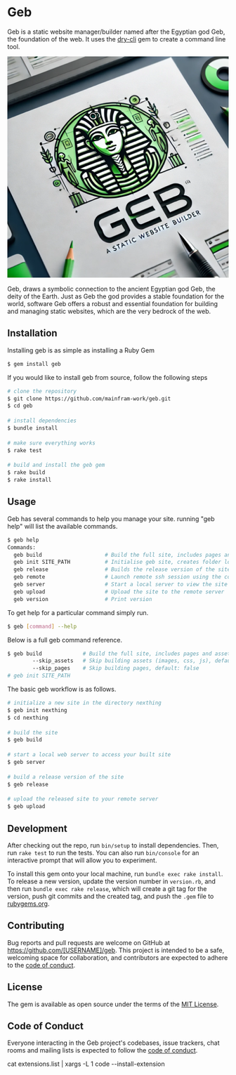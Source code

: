 # Geb

Geb is a static website manager/builder named after the Egyptian god Geb, the foundation of the web.
It uses the [dry-cli](https://rubygems.org/gems/dry-cli) gem to create a command line tool.

![Geb Logo](lib/geb/samples/basic/assets/images/hero.png)

Geb, draws a symbolic connection to the ancient Egyptian god Geb, the deity of the Earth. 
Just as Geb the god provides a stable foundation for the world, software Geb offers a 
robust and essential foundation for building and managing static websites, which are the 
very bedrock of the web.


## Installation

Installing geb is as simple as installing a Ruby Gem
```bash
$ gem install geb
```

If you would like to install geb from source, follow the following steps
```bash
# clone the repository
$ git clone https://github.com/mainfram-work/geb.git
$ cd geb

# install dependencies
$ bundle install

# make sure everything works
$ rake test

# build and install the geb gem
$ rake build
$ rake install
```

## Usage

Geb has several commands to help you manage your site. running "geb help" will list the available commands.
```bash
$ geb help
Commands:
  geb build                    # Build the full site, includes pages and assets
  geb init SITE_PATH           # Initialise geb site, creates folder locations, git repository and initial file structures
  geb release                  # Builds the release version of the site (pages and assets)
  geb remote                   # Launch remote ssh session using the config file settings
  geb server                   # Start a local server to view the site output (runs build first), uses webrick
  geb upload                   # Upload the site to the remote server
  geb version                  # Print version
```

To get help for a particular command simply run.
```bash
$ geb [command] --help
```

Below is a full geb command reference.
```bash
$ geb build             # Build the full site, includes pages and assets
        --skip_assets   # Skip building assets (images, css, js), default: false
        --skip_pages    # Skip building pages, default: false
# geb init SITE_PATH        
```

The basic geb workflow is as follows.

```bash
# initialize a new site in the directory nexthing
$ geb init nexthing
$ cd nexthing

# build the site
$ geb build

# start a local web server to access your built site
$ geb server

# build a release version of the site
$ geb release

# upload the released site to your remote server
$ geb upload
```


## Development

After checking out the repo, run `bin/setup` to install dependencies. Then, run `rake test` to run the tests. You can also run `bin/console` for an interactive prompt that will allow you to experiment.

To install this gem onto your local machine, run `bundle exec rake install`. To release a new version, update the version number in `version.rb`, and then run `bundle exec rake release`, which will create a git tag for the version, push git commits and the created tag, and push the `.gem` file to [rubygems.org](https://rubygems.org).

## Contributing

Bug reports and pull requests are welcome on GitHub at https://github.com/[USERNAME]/geb. This project is intended to be a safe, welcoming space for collaboration, and contributors are expected to adhere to the [code of conduct](https://github.com/[USERNAME]/geb/blob/main/CODE_OF_CONDUCT.md).

## License

The gem is available as open source under the terms of the [MIT License](https://opensource.org/licenses/MIT).

## Code of Conduct

Everyone interacting in the Geb project's codebases, issue trackers, chat rooms and mailing lists is expected to follow the [code of conduct](https://github.com/[USERNAME]/geb/blob/main/CODE_OF_CONDUCT.md).

cat extensions.list | xargs -L 1 code --install-extension